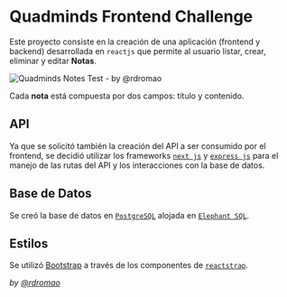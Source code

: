 # Quadminds Frontend Challenge

Este proyecto consiste en la creación de una aplicación (frontend y backend) desarrollada en `reactjs` que permite al usuario listar, crear, eliminar y editar **Notas**.

![Quadminds Notes Test - by @rdromao](https://media.giphy.com/media/uUTC71noJrI2axMr0P/giphy.gif)

Cada **nota** está compuesta por dos campos: título y contenido.

## API
Ya que se solicitó también la creación del API a ser consumido por el frontend, se decidió utilizar los frameworks [`next js`](https://nextjs.org/) y [`express js`](https://expressjs.com/) para el manejo de las rutas del API y los interacciones con la base de datos.

## Base de Datos
Se creó la base de datos en [`PostgreSQL`](https://www.postgresql.org/) alojada en [`Elephant SQL`](https://www.elephantsql.com/).

## Estilos
Se utilizó [Bootstrap](https://getbootstrap.com/) a través de los componentes de [`reactstrap`](https://reactstrap.github.io/).

*by [@rdromao](https://github.com/rdromao)*